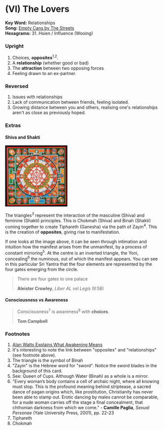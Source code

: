 # (VI) The Lovers

**Key Word:** Relationships  
**Song:** [Empty Cans by The Streets](https://www.youtube.com/watch?v=z2i0Nw3NDBU)  
**Hexagrams:** 31. Hsien / Influence (Wooing)



### Upright

1) Choices, **opposites**<sup>1,2</sup>.
3) A **relationship** (whether good or bad)
4) The **attraction** between two opposing forces
5) Feeling drawn to an ex-partner.



### Reversed

1) Issues with relationships
2) Lack of communication between friends, feeling isolated.
3) Growing distance between you and others, realising one's relationships aren't as close as previously hoped.



### Extras

#### Shiva and Shakti

<img src="https://raw.githubusercontent.com/abuicke/tarot/master/major%20arcana/(6)%20The%20Lovers/sri%20yantra.jpg" alt="Sri Yantra" width="40%"/>

The triangles<sup>3</sup> represent the interaction of the masculine (Shiva) and feminine (Shakti) principles. This is Chokmah (Shiva) and Binah (Shakti) coming together to create Tiphareth (Ganesha) via the path of Zayin<sup>4</sup>. This is the creation of **opposites**, giving rise to manifestation.

If one looks at the image above, it can be seen through intimation and intuition how the manifest arises from the unmanifest, by a process of constant mirroring<sup>5</sup>. At the centre is an inverted triangle, the Yoni, concealing<sup>6</sup> the numinous, out of which the manifest appears. You can see in this particular Sri Yantra that the four elements are represented by the four gates emerging from the circle.

>There are four gates to one palace
>
>**Aleister Crowley**, *Liber AL vel Legis* (II:58) 

#### Consciousness vs Awareness

>Consciousness<sup>7</sup> is awareness<sup>8</sup> with **choices**.
>
>**Tom Campbell**



### Footnotes

1. [Alan Watts Explains What Awakening Means](https://www.youtube.com/watch?v=g92i9ilnqfA)
2. It's interesting to note the link between "opposites" and "relationships" (see footnote above).
3. The triangle is the symbol of Binah
4. "Zayin" is the Hebrew word for "sword". Notice the sword blades in the background of this card.
5. See: Queen of Cups. Although Water (Binah) as a whole is a mirror.
6. "Every woman’s body contains a cell of archaic night, where all knowing must stop. This is the profound meaning behind striptease, a sacred dance of pagan origins which, like prostitution, Christianity has never been able to stamp out. Erotic dancing by males cannot be comparable, for a nude woman carries off the stage a final concealment, that chthonian darkness from which we come." - **Camille Paglia**, *Sexual Personae* (Yale University Press, 2001), pp. 22-23
7. Tiphareth
8. Chokmah



